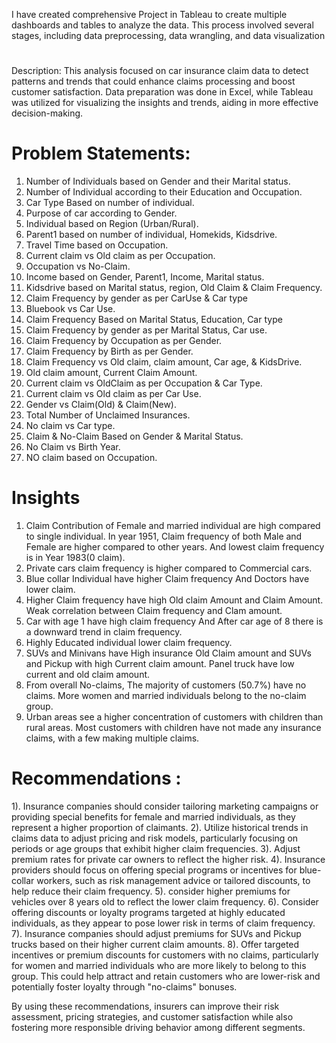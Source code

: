 I have created comprehensive Project in Tableau to create multiple dashboards and tables to analyze the data. This process involved several stages, including data preprocessing, data wrangling, and data visualization

# 
Description: This analysis focused on car insurance claim data to detect patterns and trends that could enhance claims processing and boost customer satisfaction. Data preparation was done in Excel, while Tableau was utilized for visualizing the insights and trends, aiding in more effective decision-making.

# Problem Statements:
1.    Number of Individuals based on Gender and their Marital status. 
2.    Number of Individual according to their Education and Occupation. 
3.    Car Type Based on number of individual. 
4.    Purpose of car according to Gender. 
5.    Individual based on Region (Urban/Rural). 
6.    Parent1 based on number of individual, Homekids, Kidsdrive. 
7.    Travel Time based on Occupation. 
8.    Current claim vs Old claim as per Occupation. 
9.    Occupation vs No-Claim. 
10.   Income based on Gender, Parent1, Income, Marital status. 
11.   Kidsdrive based on Marital status, region, Old Claim & Claim Frequency. 
12.   Claim Frequency by gender as per CarUse & Car type 
13.   Bluebook vs Car Use. 
14.   Claim Frequency Based on Marital Status, Education, Car type 
15.   Claim Frequency by gender as per Marital Status, Car use. 
16.   Claim Frequency by Occupation as per Gender. 
17.   Claim Frequency by Birth as per Gender. 
18.   Claim Frequency vs Old claim, claim amount, Car age, & KidsDrive. 
19.   Old claim amount, Current Claim Amount. 
20.   Current claim vs OldClaim as per Occupation & Car Type. 
21.   Current claim vs Old claim as per Car Use. 
22.   Gender vs Claim(Old) & Claim(New). 
23.   Total Number of Unclaimed Insurances. 
24.   No claim vs Car type. 
25.   Claim & No-Claim Based on Gender & Marital Status. 
26.   No Claim vs Birth Year. 
27.   NO claim based on Occupation.  

# Insights
1.  Claim Contribution of  Female and married individual are high compared to single individual. In year 1951, Claim frequency of both Male and Female are higher compared to other years. And lowest claim frequency is in Year 1983(0 claim).
2.  Private cars claim frequency is higher compared to Commercial cars.
3.  Blue collar Individual have higher Claim frequency And Doctors have lower claim.
4.  Higher Claim frequency have high Old claim Amount and Claim Amount. 
Weak correlation between Claim frequency and Clam amount.
5.  Car with age 1 have high claim frequency And After car age of 8 there is a downward trend in claim frequency.
6.  Highly Educated individual lower claim frequency.
7.  SUVs and Minivans have High insurance Old Claim amount and SUVs and Pickup with high Current claim amount. 
Panel truck have low current and old claim amount.
8.  From overall No-claims, The majority of customers (50.7%) have no claims. More women and married individuals belong to the no-claim group.
9.  Urban areas see a higher concentration of customers with children than rural areas. Most customers with children have not made any insurance claims, with a few making multiple claims.

# Recommendations :
1). Insurance companies should consider tailoring marketing campaigns or providing special benefits for female and married individuals, as they represent a higher proportion of claimants.
2). Utilize historical trends in claims data to adjust pricing and risk models, particularly focusing on periods or age groups that exhibit higher claim frequencies.
3). Adjust premium rates for private car owners to reflect the higher risk. 
4). Insurance providers should focus on offering special programs or incentives for blue-collar workers, such as risk management advice or tailored discounts, to help reduce their claim frequency.
5). consider higher premiums for vehicles over 8 years old to reflect the lower claim frequency.
6). Consider offering discounts or loyalty programs targeted at highly educated individuals, as they appear to pose lower risk in terms of claim frequency.
7). Insurance companies should adjust premiums for SUVs and Pickup trucks based on their higher current claim amounts.
8). Offer targeted incentives or premium discounts for customers with no claims, particularly for women and married individuals who are more likely to belong to this group. This could help attract and retain customers who are lower-risk and potentially foster loyalty through "no-claims" bonuses.

By using these recommendations, insurers can improve their risk assessment, pricing strategies, and customer satisfaction while also fostering more responsible driving behavior among different segments.


